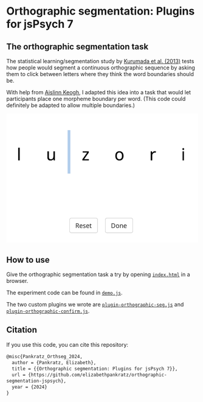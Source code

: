 # Orthographic segmentation: Plugins for jsPsych 7


## The orthographic segmentation task

The statistical learning/segmentation study by [Kurumada et al. (2013)](https://langcog.stanford.edu/papers/KMF-cognition2013.pdf) tests how people would segment a continuous orthographic sequence by asking them to click between letters where they think the word boundaries should be.


With help from [Aislinn Keogh](http://aislinnkeogh.github.io), I adapted this idea into a task that would let participants place one morpheme boundary per word.
(This code could definitely be adapted to allow multiple boundaries.)

![](imgs/orthseg.png)


## How to use

Give the orthographic segmentation task a try by opening [`index.html`](index.html) in a browser.

The experiment code can be found in [`demo.js`](demo.js).

The two custom plugins we wrote are [`plugin-orthographic-seg.js`](jspsych7.3.1/plugin-orthographic-seg.js) and [`plugin-orthographic-confirm.js`](jspsych7.3.1/plugin-orthographic-confirm.js).


## Citation

If you use this code, you can cite this repository:

```
@misc{Pankratz_Orthseg_2024,
  author = {Pankratz, Elizabeth},
  title = {{Orthographic segmentation: Plugins for jsPsych 7}},
  url = {https://github.com/elizabethpankratz/orthographic-segmentation-jspsych},
  year = {2024}
}
```
